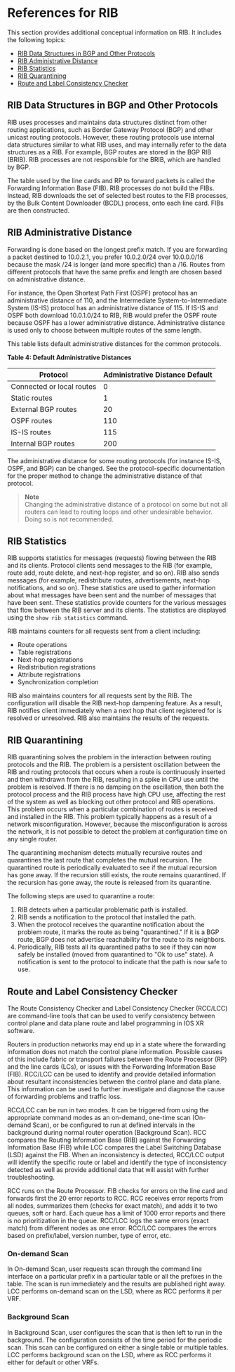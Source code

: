 # References for RIB

This section provides additional conceptual information on RIB. It includes the following topics:

- [RIB Data Structures in BGP and Other Protocols](#rib-data-structures-in-bgp-and-other-protocols)
- [RIB Administrative Distance](#rib-administrative-distance)
- [RIB Statistics](#rib-statistics)
- [RIB Quarantining](#rib-quarantining)
- [Route and Label Consistency Checker](#route-and-label-consistency-checker)

## RIB Data Structures in BGP and Other Protocols

RIB uses processes and maintains data structures distinct from other routing applications, such as Border Gateway Protocol (BGP) and other unicast routing protocols. However, these routing protocols use internal data structures similar to what RIB uses, and may internally refer to the data structures as a RIB. For example, BGP routes are stored in the BGP RIB (BRIB). RIB processes are not responsible for the BRIB, which are handled by BGP.

The table used by the line cards and RP to forward packets is called the Forwarding Information Base (FIB). RIB processes do not build the FIBs. Instead, RIB downloads the set of selected best routes to the FIB processes, by the Bulk Content Downloader (BCDL) process, onto each line card. FIBs are then constructed.

## RIB Administrative Distance

Forwarding is done based on the longest prefix match. If you are forwarding a packet destined to 10.0.2.1, you prefer 10.0.2.0/24 over 10.0.0.0/16 because the mask /24 is longer (and more specific) than a /16. Routes from different protocols that have the same prefix and length are chosen based on administrative distance.

For instance, the Open Shortest Path First (OSPF) protocol has an administrative distance of 110, and the Intermediate System-to-Intermediate System (IS-IS) protocol has an administrative distance of 115. If IS-IS and OSPF both download 10.0.1.0/24 to RIB, RIB would prefer the OSPF route because OSPF has a lower administrative distance. Administrative distance is used only to choose between multiple routes of the same length.

This table lists default administrative distances for the common protocols.

**Table 4: Default Administrative Distances**

| Protocol                 | Administrative Distance Default |
|--------------------------|---------------------------------|
| Connected or local routes| 0                               |
| Static routes            | 1                               |
| External BGP routes      | 20                              |
| OSPF routes              | 110                             |
| IS-IS routes             | 115                             |
| Internal BGP routes      | 200                             |

The administrative distance for some routing protocols (for instance IS-IS, OSPF, and BGP) can be changed. See the protocol-specific documentation for the proper method to change the administrative distance of that protocol.

> **Note**  
> Changing the administrative distance of a protocol on some but not all routers can lead to routing loops and other undesirable behavior. Doing so is not recommended.

## RIB Statistics

RIB supports statistics for messages (requests) flowing between the RIB and its clients. Protocol clients send messages to the RIB (for example, route add, route delete, and next-hop register, and so on). RIB also sends messages (for example, redistribute routes, advertisements, next-hop notifications, and so on). These statistics are used to gather information about what messages have been sent and the number of messages that have been sent. These statistics provide counters for the various messages that flow between the RIB server and its clients. The statistics are displayed using the `show rib statistics` command.

RIB maintains counters for all requests sent from a client including:

- Route operations
- Table registrations
- Next-hop registrations
- Redistribution registrations
- Attribute registrations
- Synchronization completion

RIB also maintains counters for all requests sent by the RIB. The configuration will disable the RIB next-hop dampening feature. As a result, RIB notifies client immediately when a next hop that client registered for is resolved or unresolved. RIB also maintains the results of the requests.

## RIB Quarantining

RIB quarantining solves the problem in the interaction between routing protocols and the RIB. The problem is a persistent oscillation between the RIB and routing protocols that occurs when a route is continuously inserted and then withdrawn from the RIB, resulting in a spike in CPU use until the problem is resolved. If there is no damping on the oscillation, then both the protocol process and the RIB process have high CPU use, affecting the rest of the system as well as blocking out other protocol and RIB operations. This problem occurs when a particular combination of routes is received and installed in the RIB. This problem typically happens as a result of a network misconfiguration. However, because the misconfiguration is across the network, it is not possible to detect the problem at configuration time on any single router.

The quarantining mechanism detects mutually recursive routes and quarantines the last route that completes the mutual recursion. The quarantined route is periodically evaluated to see if the mutual recursion has gone away. If the recursion still exists, the route remains quarantined. If the recursion has gone away, the route is released from its quarantine.

The following steps are used to quarantine a route:

1. RIB detects when a particular problematic path is installed.
2. RIB sends a notification to the protocol that installed the path.
3. When the protocol receives the quarantine notification about the problem route, it marks the route as being "quarantined." If it is a BGP route, BGP does not advertise reachability for the route to its neighbors.
4. Periodically, RIB tests all its quarantined paths to see if they can now safely be installed (moved from quarantined to "Ok to use" state). A notification is sent to the protocol to indicate that the path is now safe to use.

## Route and Label Consistency Checker

The Route Consistency Checker and Label Consistency Checker (RCC/LCC) are command-line tools that can be used to verify consistency between control plane and data plane route and label programming in IOS XR software.

Routers in production networks may end up in a state where the forwarding information does not match the control plane information. Possible causes of this include fabric or transport failures between the Route Processor (RP) and the line cards (LCs), or issues with the Forwarding Information Base (FIB). RCC/LCC can be used to identify and provide detailed information about resultant inconsistencies between the control plane and data plane. This information can be used to further investigate and diagnose the cause of forwarding problems and traffic loss.

RCC/LCC can be run in two modes. It can be triggered from using the appropriate command modes as an on-demand, one-time scan (On-demand Scan), or be configured to run at defined intervals in the background during normal router operation (Background Scan). RCC compares the Routing Information Base (RIB) against the Forwarding Information Base (FIB) while LCC compares the Label Switching Database (LSD) against the FIB. When an inconsistency is detected, RCC/LCC output will identify the specific route or label and identify the type of inconsistency detected as well as provide additional data that will assist with further troubleshooting.

RCC runs on the Route Processor. FIB checks for errors on the line card and forwards first the 20 error reports to RCC. RCC receives error reports from all nodes, summarizes them (checks for exact match), and adds it to two queues, soft or hard. Each queue has a limit of 1000 error reports and there is no prioritization in the queue. RCC/LCC logs the same errors (exact match) from different nodes as one error. RCC/LCC compares the errors based on prefix/label, version number, type of error, etc.

### On-demand Scan

In On-demand Scan, user requests scan through the command line interface on a particular prefix in a particular table or all the prefixes in the table. The scan is run immediately and the results are published right away. LCC performs on-demand scan on the LSD, where as RCC performs it per VRF.

### Background Scan

In Background Scan, user configures the scan that is then left to run in the background. The configuration consists of the time period for the periodic scan. This scan can be configured on either a single table or multiple tables. LCC performs background scan on the LSD, where as RCC performs it either for default or other VRFs.